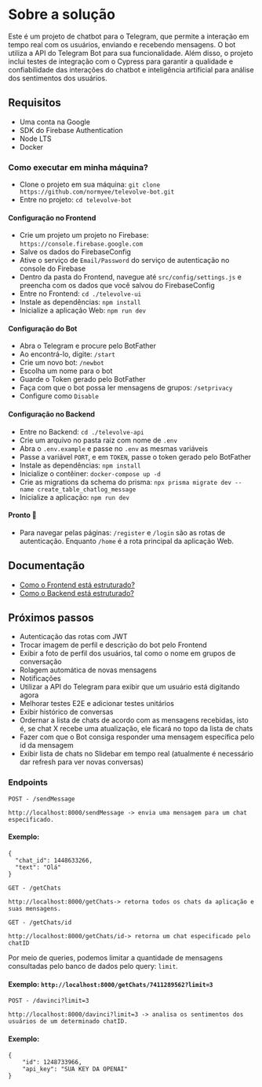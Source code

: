 # Sobre a solução
Este é um projeto de chatbot para o Telegram, que permite a interação em tempo real com os usuários, enviando e recebendo mensagens. O bot utiliza a API do Telegram Bot para sua funcionalidade. Além disso, o projeto inclui testes de integração com o Cypress para garantir a qualidade e confiabilidade das interações do chatbot e inteligência artificial para análise dos sentimentos dos usuários.

## Requisitos
- Uma conta na Google
- SDK do Firebase Authentication
- Node LTS
- Docker

### Como executar em minha máquina?
- Clone o projeto em sua máquina: `git clone https://github.com/normyee/televolve-bot.git`
- Entre no projeto: `cd televolve-bot`
#### Configuração no Frontend
- Crie um projeto um projeto no Firebase: `https://console.firebase.google.com`
- Salve os dados do FirebaseConfig
- Ative o serviço de `Email/Password` do serviço de autenticação no console do Firebase
- Dentro da pasta do Frontend, navegue até `src/config/settings.js` e preencha com os dados que você salvou do FirebaseConfig
- Entre no Frontend: `cd ./televolve-ui`
- Instale as dependências: `npm install`
- Inicialize a aplicação Web: `npm run dev`
#### Configuração do Bot
- Abra o Telegram e procure pelo BotFather
- Ao encontrá-lo, digite: `/start`
- Crie um novo bot: `/newbot`
- Escolha um nome para o bot
- Guarde o Token gerado pelo BotFather
- Faça com que o bot possa ler mensagens de grupos: `/setprivacy`
- Configure como `Disable`
#### Configuração no Backend
- Entre no Backend: `cd ./televolve-api`
- Crie um arquivo no pasta raiz com nome de `.env`
- Abra o `.env.example` e passe no `.env` as mesmas variáveis
- Passe a variável `PORT`, e em `TOKEN`, passe o token gerado pelo BotFather
- Instale as dependências: `npm install`
- Inicialize o contêiner: `docker-compose up -d`
- Crie as migrations da schema do prisma: `npx prisma migrate dev --name create_table_chatlog_message`
- Inicialize a aplicação: `npm run dev`
  
#### Pronto 🎉
- Para navegar pelas páginas: `/register` e `/login` são as rotas de autenticação. Enquanto `/home` é a rota principal da aplicação Web.

## Documentação
- [Como o Frontend está estruturado?](televolve-ui/UI-STRUCTURE.md/)
- [Como o Backend está estruturado?](televolve-api/API-STRUCTURE.md/)

## Próximos passos
- Autenticação das rotas com JWT
- Trocar imagem de perfil e descrição do bot pelo Frontend
- Exibir a foto de perfil dos usuários, tal como o nome em grupos de conversação
- Rolagem automática de novas mensagens
- Notificações
- Utilizar a API do Telegram para exibir que um usuário está digitando agora
- Melhorar testes E2E e adicionar testes unitários
- Exibir histórico de conversas
- Ordernar a lista de chats de acordo com as mensagens recebidas, isto é, se chat X recebe uma atualização, ele ficará no topo da lista de chats
- Fazer com que o Bot consiga responder uma mensagem específica pelo id da mensagem
- Exibir lista de chats no Slidebar em tempo real (atualmente é necessário dar refresh para ver novas conversas)

### Endpoints
`POST - /sendMessage`
```
http://localhost:8000/sendMessage -> envia uma mensagem para um chat especificado.
```
#### Exemplo:
```
{
  "chat_id": 1448633266,
  "text": "Olá"
}
```
`GET - /getChats`
```
http://localhost:8000/getChats-> retorna todos os chats da aplicação e suas mensagens.
```

`GET - /getChats/id`
```
http://localhost:8000/getChats/id-> retorna um chat especificado pelo chatID
```
Por meio de queries, podemos limitar a quantidade de mensagens consultadas pelo banco de dados pelo query: `limit`.
#### Exemplo: `http://localhost:8000/getChats/7411289562?limit=3`

`POST - /davinci?limit=3`
```
http://localhost:8000/davinci?limit=3 -> analisa os sentimentos dos usuários de um determinado chatID.
```
#### Exemplo:
```
{
	"id": 1248733966,
	"api_key": "SUA KEY DA OPENAI"
}
```










   
